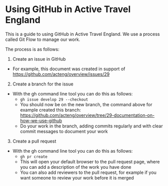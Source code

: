 # Using GitHub in Active Travel England

This is a guide to using GitHub in Active Travel England.
We use a process called Git Flow to manage our work.

The process is as follows:

1. Create an issue in GitHub
  - For example, this document was created in support of https://github.com/acteng/overview/issues/29
2. Create a branch for the issue
  - With the gh command line tool you can do this as follows:
    - `gh issue develop 29 --checkout`
    - You should now be on the new branch, the command above for example created this branch: https://github.com/acteng/overview/tree/29-documentation-on-how-we-use-github
    - Do your work in the branch, adding commits regularly and with clear commit messages to document your work
3. Create a pull request
  - With the gh command line tool you can do this as follows:
    - `gh pr create`
    - This will open your default browser to the pull request page, where you can add a description of the work you have done
    - You can also add reviewers to the pull request, for example if you want someone to review your work before it is merged
